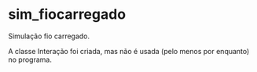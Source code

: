 # sim_fiocarregado
Simulação fio carregado.

A classe Interação foi criada, mas não é usada (pelo menos por enquanto) no programa.

